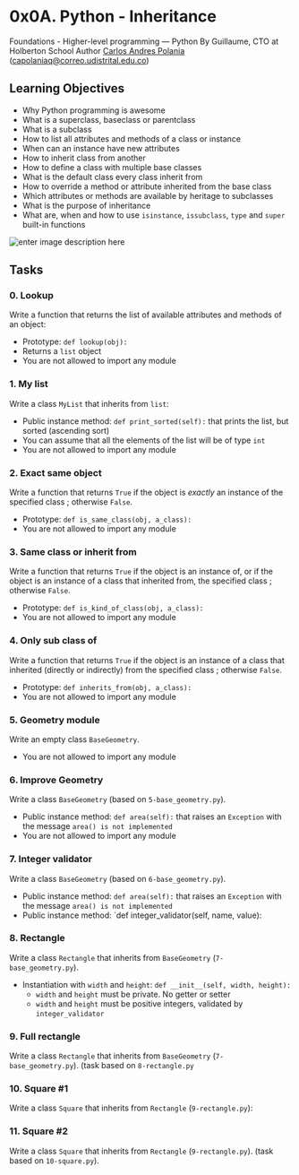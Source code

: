 # 0x0A. Python - Inheritance

Foundations - Higher-level programming ― Python
By Guillaume, CTO at Holberton School
Author [Carlos Andres Polania](https://twitter.com/timberdev) (capolaniaq@correo.udistrital.edu.co)


## Learning Objectives
-   Why Python programming is awesome
-   What is a superclass, baseclass or parentclass
-   What is a subclass
-   How to list all attributes and methods of a class or instance
-   When can an instance have new attributes
-   How to inherit class from another
-   How to define a class with multiple base classes
-   What is the default class every class inherit from
-   How to override a method or attribute inherited from the base class
-   Which attributes or methods are available by heritage to subclasses
-   What is the purpose of inheritance
-   What are, when and how to use  `isinstance`,  `issubclass`,  `type`  and  `super`  built-in functions


![enter image description here](https://www.python-course.eu/images/vehicles_classification_800w.webp)



## Tasks
### 0. Lookup
Write a function that returns the list of available attributes and methods of an object:

-   Prototype:  `def lookup(obj):`
-   Returns a  `list`  object
-   You are not allowed to import any module
### 1. My list
Write a class  `MyList`  that inherits from  `list`:

-   Public instance method:  `def print_sorted(self):`  that prints the list, but sorted (ascending sort)
-   You can assume that all the elements of the list will be of type  `int`
-   You are not allowed to import any module

### 2. Exact same object
Write a function that returns  `True`  if the object is  _exactly_  an instance of the specified class ; otherwise  `False`.

-   Prototype:  `def is_same_class(obj, a_class):`
-   You are not allowed to import any module

### 3. Same class or inherit from
Write a function that returns  `True`  if the object is an instance of, or if the object is an instance of a class that inherited from, the specified class ; otherwise  `False`.

-   Prototype:  `def is_kind_of_class(obj, a_class):`
-   You are not allowed to import any module

### 4. Only sub class of
Write a function that returns  `True`  if the object is an instance of a class that inherited (directly or indirectly) from the specified class ; otherwise  `False`.

-   Prototype:  `def inherits_from(obj, a_class):`
-   You are not allowed to import any module

### 5. Geometry module

Write an empty class  `BaseGeometry`.

-   You are not allowed to import any module

### 6. Improve Geometry
Write a class  `BaseGeometry`  (based on  `5-base_geometry.py`).

-   Public instance method:  `def area(self):`  that raises an  `Exception`  with the message  `area() is not implemented`
-   You are not allowed to import any module
### 7. Integer validator
Write a class  `BaseGeometry`  (based on  `6-base_geometry.py`).

-   Public instance method:  `def area(self):`  that raises an  `Exception`  with the message  `area() is not implemented`
-   Public instance method:  `def integer_validator(self, name, value):

### 8. Rectangle

Write a class  `Rectangle`  that inherits from  `BaseGeometry`  (`7-base_geometry.py`).

-   Instantiation with  `width`  and  `height`:  `def __init__(self, width, height):`
    -   `width`  and  `height`  must be private. No getter or setter
    -   `width`  and  `height`  must be positive integers, validated by  `integer_validator`
   
### 9. Full rectangle
Write a class `Rectangle` that inherits from `BaseGeometry` (`7-base_geometry.py`). (task based on `8-rectangle.py`

### 10. Square #1
Write a class `Square` that inherits from `Rectangle` (`9-rectangle.py`):

### 11. Square #2
Write a class `Square` that inherits from `Rectangle` (`9-rectangle.py`). (task based on `10-square.py`).